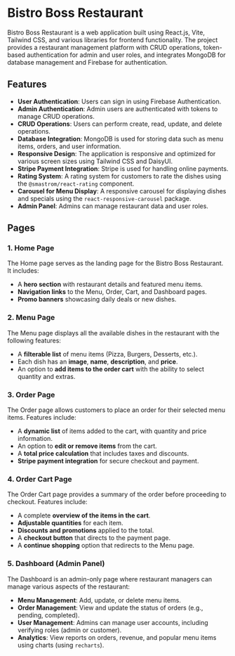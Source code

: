 # Bistro Boss Restaurant

Bistro Boss Restaurant is a web application built using React.js, Vite, Tailwind CSS, and various libraries for frontend functionality. The project provides a restaurant management platform with CRUD operations, token-based authentication for admin and user roles, and integrates MongoDB for database management and Firebase for authentication.

## Features

- **User Authentication**: Users can sign in using Firebase Authentication.
- **Admin Authentication**: Admin users are authenticated with tokens to manage CRUD operations.
- **CRUD Operations**: Users can perform create, read, update, and delete operations.
- **Database Integration**: MongoDB is used for storing data such as menu items, orders, and user information.
- **Responsive Design**: The application is responsive and optimized for various screen sizes using Tailwind CSS and DaisyUI.
- **Stripe Payment Integration**: Stripe is used for handling online payments.
- **Rating System**: A rating system for customers to rate the dishes using the `@smastrom/react-rating` component.
- **Carousel for Menu Display**: A responsive carousel for displaying dishes and specials using the `react-responsive-carousel` package.
- **Admin Panel**: Admins can manage restaurant data and user roles.

## Pages

### 1. **Home Page**

The Home page serves as the landing page for the Bistro Boss Restaurant. It includes:
- A **hero section** with restaurant details and featured menu items.
- **Navigation links** to the Menu, Order, Cart, and Dashboard pages.
- **Promo banners** showcasing daily deals or new dishes.

### 2. **Menu Page**

The Menu page displays all the available dishes in the restaurant with the following features:
- A **filterable list** of menu items (Pizza, Burgers, Desserts, etc.).
- Each dish has an **image**, **name**, **description**, and **price**.
- An option to **add items to the order cart** with the ability to select quantity and extras.

### 3. **Order Page**

The Order page allows customers to place an order for their selected menu items. Features include:
- A **dynamic list** of items added to the cart, with quantity and price information.
- An option to **edit or remove items** from the cart.
- A **total price calculation** that includes taxes and discounts.
- **Stripe payment integration** for secure checkout and payment.

### 4. **Order Cart Page**

The Order Cart page provides a summary of the order before proceeding to checkout. Features include:
- A complete **overview of the items in the cart**.
- **Adjustable quantities** for each item.
- **Discounts and promotions** applied to the total.
- A **checkout button** that directs to the payment page.
- A **continue shopping** option that redirects to the Menu page.

### 5. **Dashboard (Admin Panel)**

The Dashboard is an admin-only page where restaurant managers can manage various aspects of the restaurant:
- **Menu Management**: Add, update, or delete menu items.
- **Order Management**: View and update the status of orders (e.g., pending, completed).
- **User Management**: Admins can manage user accounts, including verifying roles (admin or customer).
- **Analytics**: View reports on orders, revenue, and popular menu items using charts (using `recharts`).
